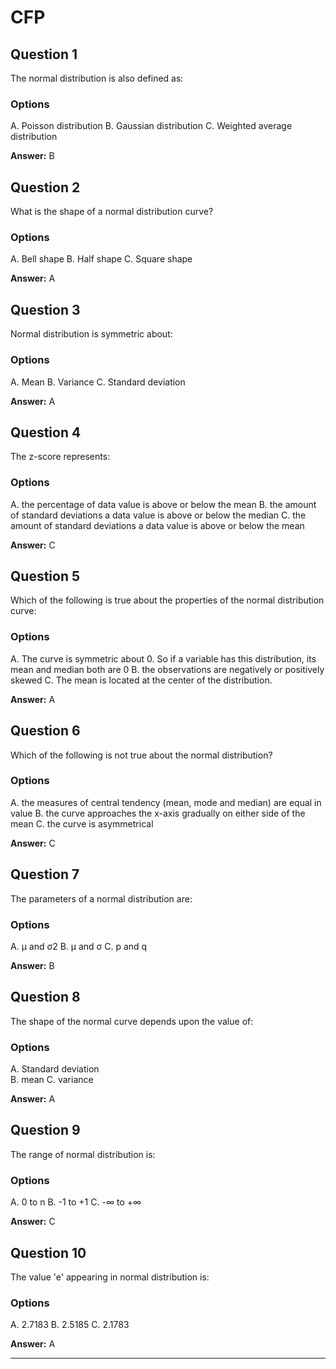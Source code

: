 # CFP

## Question 1
The normal distribution is also defined as:

### Options
A. Poisson distribution
B. Gaussian distribution
C. Weighted average distribution

**Answer:** B

## Question 2
What is the shape of a normal distribution curve?

### Options
A. Bell shape
B. Half shape
C. Square shape

**Answer:** A

## Question 3
Normal distribution is symmetric about:
### Options
A. Mean
B. Variance
C. Standard deviation

**Answer:** A

## Question 4
The z-score represents:

### Options
A. the percentage of data value is above or below the mean 
B. the amount of standard deviations a data value is above or below the median
C. the amount of standard deviations a data value is above or below the mean

**Answer:**  C

## Question 5
Which of the following is true about the properties of the normal distribution curve:

### Options
A. The curve is symmetric about 0. So if a variable has this distribution, its mean and median both are 0
B. the observations are negatively or positively skewed
C. The mean is located at the center of the distribution.

**Answer:** A

## Question 6
Which of the following is not true about the normal distribution?

### Options

A. the measures of central tendency (mean, mode and median) are equal in value
B. the curve approaches the x-axis gradually on either side of the mean
C. the curve is asymmetrical

**Answer:** C

## Question 7
The parameters of a normal distribution are:

### Options
A. µ and σ2	
B. µ and σ
C. p and q

**Answer:** B

## Question 8
The shape of the normal curve depends upon the value of:

### Options
A. Standard deviation	
B. mean
C. variance

**Answer:** A

## Question 9
The range of normal distribution is:

### Options

A. 0 to n
B. -1 to +1
C. -∞ to +∞

**Answer:** C

## Question 10
The value 'e' appearing in normal distribution is:

### Options
A. 2.7183
B. 2.5185
C. 2.1783

**Answer:** A

















****

